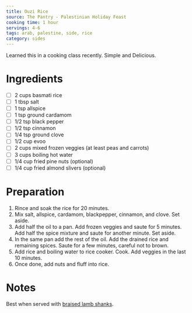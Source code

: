```yaml
---
title: Ouzi Rice
source: The Pantry - Palestinian Holiday Feast
cooking time: 1 hour
servings: 4-6
tags: arab, palestine, side, rice
category: sides
---
```


Learned this in a cooking class recently. Simple and Delicious.

Ingredients
===========

* [ ] 2 cups basmati rice
* [ ] 1 tbsp salt
* [ ] 1 tsp allspice
* [ ] 1 tsp ground cardamom
* [ ] 1/2 tsp black pepper
* [ ] 1/2 tsp cinnamon
* [ ] 1/4 tsp ground clove
* [ ] 1/2 cup evoo
* [ ] 2 cups mixed frozen veggies (at least peas and carrots)
* [ ] 3 cups boiling hot water
* [ ] 1/4 cup fried pine nuts (optional)
* [ ] 1/4 cup fried almond slivers (optional)

Preparation
===========
1. Rince and soak the rice for 20 minutes.
2. Mix salt, allspice, cardamom, blackpepper, cinnamon, and clove. Set aside.
3. Add half the oil to a pan. Add frozen veggies and saute for 5 minutes. Add half the spice mixture and saute for another minute. Set aside.
4. In the same pan add the rest of the oil. Add the drained rice and remaining spices. Saute for a few minutes, careful not to brown.
5. Add rice and boiling water to rice cooker. Cook. Add veggies in the last 10 minutes.
6. Once done, add nuts and fluff into rice.

Notes
=====

Best when served with [braised lamb shanks](../entrees/braised_lamb_shanks.md).
